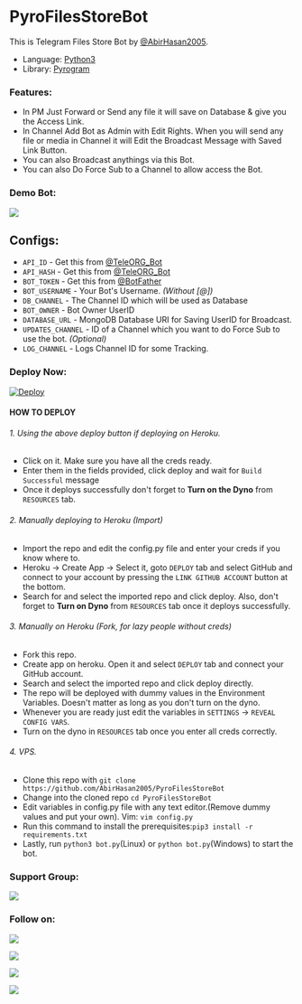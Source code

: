# PyroFilesStoreBot
This is Telegram Files Store Bot by [@AbirHasan2005](https://github.com/AbirHasan2005).

* Language: [Python3](https://www.python.org)
* Library: [Pyrogram](https://docs.pyrogram.org)

### Features:
- In PM Just Forward or Send any file it will save on Database & give you the Access Link.
- In Channel Add Bot as Admin with Edit Rights. When you will send any file or media in Channel it will Edit the Broadcast Message with Saved Link Button.
- You can also Broadcast anythings via this Bot.
- You can also Do Force Sub to a Channel to allow access the Bot.

### Demo Bot:
<a href="https://t.me/SuperFilesStoreBot"><img src="https://img.shields.io/badge/Demo-Telegram%20Bot-blue.svg?logo=telegram"></a>

## Configs:
* `API_ID` - Get this from [@TeleORG_Bot](https://t.me/TeleORG_Bot)
* `API_HASH` - Get this from [@TeleORG_Bot](https://t.me/TeleORG_Bot)
* `BOT_TOKEN` - Get this from [@BotFather](https://t.me/BotFather)
* `BOT_USERNAME` - Your Bot's Username. *(Without [@])*
* `DB_CHANNEL` - The Channel ID which will be used as Database
* `BOT_OWNER` - Bot Owner UserID
* `DATABASE_URL` - MongoDB Database URI for Saving UserID for Broadcast.
* `UPDATES_CHANNEL` - ID of a Channel which you want to do Force Sub to use the bot. *(Optional)*
* `LOG_CHANNEL` - Logs Channel ID for some Tracking.

### Deploy Now:
[![Deploy](https://www.herokucdn.com/deploy/button.svg)](https://heroku.com/deploy?template=https://github.com/AbirHasan2005/PyroFilesStoreBot)

#### HOW TO DEPLOY

###### 1. Using the above deploy button if deploying on Heroku.
 - Click on it. Make sure you have all the creds ready.
 - Enter them in the fields provided, click deploy and wait for `Build Successful` message
 - Once it deploys successfully don't forget to **Turn on the Dyno** from `RESOURCES` tab.
 
###### 2. Manually deploying to Heroku (Import)
 - Import the repo and edit the config.py file and enter your creds if you know where to.
 - Heroku -> Create App -> Select it, goto `DEPLOY` tab and select GitHub and connect to your account by pressing the `LINK GITHUB ACCOUNT` button at the bottom.
 - Search for and select the imported repo and click deploy. Also, don't forget to **Turn on Dyno** from `RESOURCES` tab once it deploys successfully.

###### 3. Manually on Heroku (Fork, for lazy people without creds)
 - Fork this repo.
 - Create app on heroku. Open it and select `DEPLOY` tab and connect your GitHub account.
 - Search and select the imported repo and click deploy directly.
 - The repo will be deployed with dummy values in the Environment Variables. Doesn't matter as long as you don't turn on the dyno.
 - Whenever you are ready just edit the variables in `SETTINGS` -> `REVEAL CONFIG VARS`.
 - Turn on the dyno in `RESOURCES` tab once you enter all creds correctly.

###### 4. VPS.
 - Clone this repo with `git clone https://github.com/AbirHasan2005/PyroFilesStoreBot`
 - Change into the cloned repo `cd PyroFilesStoreBot`
 - Edit variables in config.py file with any text editor.(Remove dummy values and put your own). Vim: `vim config.py`
 - Run this command to install the prerequisites:`pip3 install -r requirements.txt` 
 - Lastly, run `python3 bot.py`(Linux) or `python bot.py`(Windows) to start the bot.
 
 
 


### Support Group:
<a href="https://t.me/linux_repo"><img src="https://img.shields.io/badge/Telegram-Join%20Telegram%20Group-blue.svg?logo=telegram"></a>

### Follow on:
<p align="left">
<a href="https://github.com/AbirHasan2005"><img src="https://img.shields.io/badge/GitHub-Follow%20on%20GitHub-inactive.svg?logo=github"></a>
</p>
<p align="left">
<a href="https://twitter.com/AbirHasan2005"><img src="https://img.shields.io/badge/Twitter-Follow%20on%20Twitter-informational.svg?logo=twitter"></a>
</p>
<p align="left">
<a href="https://facebook.com/AbirHasan2005"><img src="https://img.shields.io/badge/Facebook-Follow%20on%20Facebook-blue.svg?logo=facebook"></a>
</p>
<p align="left">
<a href="https://instagram.com/AbirHasan2005"><img src="https://img.shields.io/badge/Instagram-Follow%20on%20Instagram-important.svg?logo=instagram"></a>
</p>
